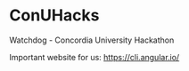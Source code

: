 # ConUHacks
Watchdog - Concordia University Hackathon

Important website for us: https://cli.angular.io/
